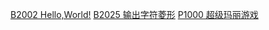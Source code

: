 [B2002 Hello,World!](https://www.luogu.com.cn/problem/B2002)
[B2025 输出字符菱形](https://www.luogu.com.cn/problem/B2025)
[P1000 超级玛丽游戏](https://www.luogu.com.cn/problem/P1000)
